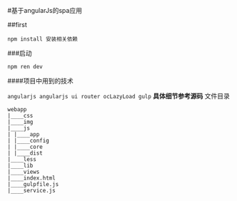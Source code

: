 #基于angularJs的spa应用

##first

	npm install 安装相关依赖

###启动

	npm ren dev

####项目中用到的技术

`
angularjs
angularjs ui router
ocLazyLoad
gulp
`
**具体细节参考源码**
文件目录

```
webapp
|____css
|____img
|____js
| |____app
| |____config
| |____core
| |____dist
|____less
|____lib
|____views
|____index.html
|____gulpfile.js
|____service.js
```

